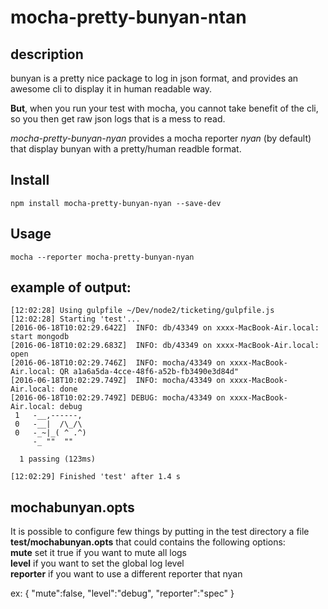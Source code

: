 # mocha-pretty-bunyan-ntan 
## description

bunyan is a pretty nice package to log in json format, and provides an awesome cli to display it in human readable way.  

**But**, when you run your test with mocha, you cannot take benefit  of the cli, so you then get raw json logs that is a mess to read.

*mocha-pretty-bunyan-nyan* provides a mocha reporter *nyan*  (by default) that display bunyan with a pretty/human readble format.


## Install

```
npm install mocha-pretty-bunyan-nyan --save-dev
```

## Usage

```
mocha --reporter mocha-pretty-bunyan-nyan
```

## example of output:

```
[12:02:28] Using gulpfile ~/Dev/node2/ticketing/gulpfile.js
[12:02:28] Starting 'test'...
[2016-06-18T10:02:29.642Z]  INFO: db/43349 on xxxx-MacBook-Air.local: start mongodb
[2016-06-18T10:02:29.683Z]  INFO: db/43349 on xxxx-MacBook-Air.local: open
[2016-06-18T10:02:29.746Z]  INFO: mocha/43349 on xxxx-MacBook-Air.local: QR a1a6a5da-4cce-48f6-a52b-fb3490e3d84d"
[2016-06-18T10:02:29.749Z]  INFO: mocha/43349 on xxxx-MacBook-Air.local: done
[2016-06-18T10:02:29.749Z] DEBUG: mocha/43349 on xxxx-MacBook-Air.local: debug
 1   -__,------,
 0   -__|  /\_/\
 0   -_~|_( ^ .^)
     -_ ""  ""

  1 passing (123ms)

[12:02:29] Finished 'test' after 1.4 s
```
## mochabunyan.opts

It is possible to configure few things by putting in the test directory a file **test/mochabunyan.opts** that could contains the following options:  
**mute** set it true if you want to mute all logs  
**level** if you want to set the global log level  
**reporter** if you want to use a different reporter that nyan  

ex:
{
		"mute":false,
        "level":"debug",
        "reporter":"spec"
}



